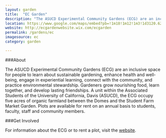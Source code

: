 ```yaml
---
layout: garden
title:  "EC Garden"
description: "The ASUCD Experimental Community Gardens (ECG) are an inclusive space for people to learn about sustainable gardening, enhance health and well‐being, engage in experiential learning, connect with the community, and practice environmental stewardship."
location: https://www.google.com/maps/embed?pb=!1m18!1m12!1m3!1d3120.6294112674805!2d-121.76658868454021!3d38.542309979626964!2m3!1f0!2f0!3f0!3m2!1i1024!2i768!4f13.1!3m3!1m2!1s0x0%3A0x0!2zMzjCsDMyJzMyLjMiTiAxMjHCsDQ1JzUxLjgiVw!5e0!3m2!1sen!2sus!4v1459359738644
website: http://ecgardenwebsite.wix.com/ecgarden
permalink: /gardens/ec
imagesource: ec
category: garden

---
```


###About

The ASUCD Experimental Community Gardens (ECG) are an inclusive space for people to learn about sustainable gardening, enhance health and well‐being, engage in experiential learning, connect with the community, and practice environmental stewardship. Gardeners grow nourishing food, learn together, and develop lasting friendships. A unit within the Associated Students of the University of California, Davis (ASUCD), the ECG occupy five acres of organic farmland between the Domes and the Student Farm Market Garden. Plots are available for rent on an annual basis to students, faculty, staff and community members.


###Get Involved

For information about the ECG or to rent a plot, visit the [website](http://ecgardenwebsite.wix.com/ecgarden).

